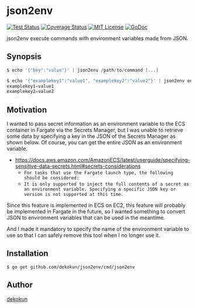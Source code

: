 json2env
=======

[![Test Status](https://github.com/dekokun/json2env/workflows/test/badge.svg?branch=master)][actions]
[![Coverage Status](https://coveralls.io/repos/dekokun/json2env/badge.svg?branch=master)][coveralls]
[![MIT License](http://img.shields.io/badge/license-MIT-blue.svg?style=flat-square)][license]
[![GoDoc](https://godoc.org/github.com/dekokun/json2env?status.svg)][godoc]

[actions]: https://github.com/dekokun/json2env/actions?workflow=test
[coveralls]: https://coveralls.io/r/dekokun/json2env?branch=master
[license]: https://github.com/dekokun/json2env/blob/master/LICENSE
[godoc]: https://godoc.org/github.com/dekokun/json2env

json2env execute commands with environment variables made from JSON.

## Synopsis

```go
$ echo '{"key":"value"}' | json2env /path/to/command [...]
```

```go
$ echo '{"examplekey1":"value1", "examplekey2":"value2"}' | json2env env | grep examplekey
examplekey1=value1
examplekey2=value2
```

## Motivation

I wanted to pass secret information as an environment variable to the ECS container in Fargate via the Secrets Manager, but I was unable to retrieve some data by specifying a key in the JSON of the Secrets Manager as shown below. Of course, you can get the entire JSON as an environment variable.

- https://docs.aws.amazon.com/AmazonECS/latest/userguide/specifying-sensitive-data-secrets.html#secrets-considerations
  - `For tasks that use the Fargate launch type, the following should be considered:`
  - `It is only supported to inject the full contents of a secret as an environment variable. Specifying a specific JSON key or version is not supported at this time.`

Since this feature is implemented in ECS on EC2, this feature will probably be implemented in Fargate in the future, so I wanted something to convert JSON to environment variables that can be used in the meantime.

And I made it mandatory to specify the name of the environment variable to use so that I can safely remove this tool when I no longer use it.

## Installation

```console
$ go get github.com/dekokun/json2env/cmd/json2env
```

## Author

[dekokun](https://github.com/dekokun)
